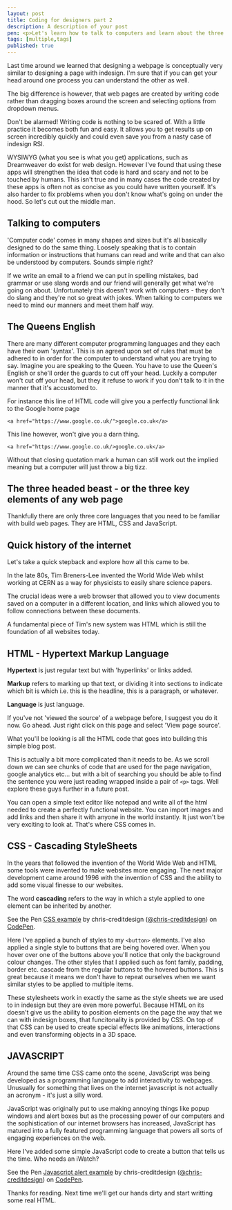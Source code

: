 ```yaml
---
layout: post
title: Coding for designers part 2
description: A description of your post
pen: <p>Let's learn how to talk to computers and learn about the three headed beast that runs the internet.</p>
tags: [multiple,tags]
published: true
---
```


Last time around we learned that designing a webpage is conceptually very similar to designing a page with indesign. I'm sure that if you can get your head around one process you can understand the other as well.

The big difference is however, that web pages are created by writing code rather than dragging boxes around the screen and selecting options from dropdown menus. 

Don't be alarmed! Writing code is nothing to be scared of. With a little practice it becomes both fun and easy. It allows you to get results up on screen incredibly quickly and could even save you from a nasty case of indesign RSI.

WYSIWYG (what you see is what you get) applications, such as Dreamweaver do exist for web design. However I've found that using these apps will strengthen the idea that code is hard and scary and not to be touched by humans. This isn't true and in many cases the code created by these apps is often not as concise as you could have written yourself. It's also harder to fix problems when you don't know what's going on under the hood. So let's cut out the middle man.

## Talking to computers

'Computer code' comes in many shapes and sizes but it's all basically designed to do the same thing. Loosely speaking that is to contain information or instructions that humans can read and write and that can also be understood by computers. Sounds simple right?

If we write an email to a friend we can put in spelling mistakes, bad grammar or use slang words and our friend will generally get what we're going on about. Unfortunately this doesn't work with computers - they don't do slang and they're not so great with jokes. When talking to computers we need to mind our manners and meet them half way.

## The Queens English

There are many different computer programming languages and they each have their own 'syntax'. This is an agreed upon set of rules that must be adhered to in order for the computer to understand what you are trying to say. Imagine you are speaking to the Queen. You have to use the Queen's English or she'll order the guards to cut off your head. Luckily a computer won't cut off your head, but they it refuse to work if you don't talk to it in the manner that it's accustomed to.

For instance this line of HTML code will give you a perfectly functional link to the Google home page

	<a href="https://www.google.co.uk/">google.co.uk</a>

This line however, won't give you a darn thing.

	<a href="https://www.google.co.uk/>google.co.uk</a>

Without that closing quotation mark a human can still work out the implied meaning but a computer will just throw a big tizz.

## The three headed beast - or the three key elements of any web page

Thankfully there are only three core languages that you need to be familiar with build web pages. They are HTML, CSS and JavaScript.

## Quick history of the internet

Let's take a quick stepback and explore how all this came to be.

In the late 80s, Tim Breners-Lee invented the World Wide Web whilst working at CERN as a way for physicists to easily share science papers.

The crucial ideas were a web browser that allowed you to view documents saved on a computer in a different location, and links which allowed you to follow connections between these documents.

A fundamental piece of Tim's new system was HTML which is still the foundation of all websites today.

## HTML - Hypertext Markup Language

<strong>Hypertext</strong> is just regular text but with 'hyperlinks' or links added. 

<strong>Markup</strong> refers to marking up that text, or dividing it into sections to indicate which bit is which i.e. this is the headline, this is a paragraph, or whatever.

<strong>Language</strong> is just language.

If you've not 'viewed the source' of a webpage before, I suggest you do it now. Go ahead. Just right click on this page and select 'View page source'.

What you'll be looking is all the HTML code that goes into building this simple blog post.

This is actually a bit more complicated than it needs to be. As we scroll down we can see chunks of code that are used for the page navigation, google analytics etc... but with a bit of searching you should be able to find the sentence you were just reading wrapped inside a pair of `<p>` tags. Well explore these guys further in a future post. 

You can open a simple text editor like notepad and write all of the html needed to create a perfectly functional website. You can import images and add links and then share it with anyone in the world instantly. It just won't be very exciting to look at. That's where CSS comes in.

## CSS - Cascading StyleSheets

In the years that followed the invention of the World Wide Web and HTML some tools were invented to make websites more engaging. The next major development came around 1996 with the invention of CSS and the ability to add some visual finesse to our websites. 

The word <strong>cascading</strong> refers to the way in which a style applied to one element can be inherited by another.

<p data-height="268" data-theme-id="4772" data-slug-hash="71b53a8337ad2adeae45b95f1eee67f1" data-default-tab="result" class='codepen'>See the Pen <a href='http://codepen.io/chris-creditdesign/pen/71b53a8337ad2adeae45b95f1eee67f1/'>CSS example</a> by chris-creditdesign (<a href='http://codepen.io/chris-creditdesign'>@chris-creditdesign</a>) on <a href='http://codepen.io'>CodePen</a>.</p>

Here I've applied a bunch of styles to my `<button>` elements. I've also applied a single style to buttons that are being hovered over. When you hover over one of the buttons above you'll notice that only the background colour changes. The other styles that I applied such as font family, padding, border etc. cascade from the regular buttons to the hovered buttons. This is great because it means we don't have to repeat ourselves when we want similar styles to be applied to multiple items.

These stylesheets work in exactly the same as the style sheets we are used to in indesign but they are even more powerful. Because HTML on its doesn't give us the ability to position elements on the page the way that we can with indesign boxes, that funcitonality is provided by CSS. On top of that CSS can be used to create special effects like animations, interactions and even transforming objects in a 3D space.

## JAVASCRIPT

Around the same time CSS came onto the scene, JavaScript was being developed as a programming language to add interactivity to webpages. Unusually for something that lives on the internet javascript is not actually an acronym - it's just a silly word. 

JavaScript was originally put to use making annoying things like popup windows and alert boxes but as the processing power of our computers and the sophistication of our internet browsers has increased, JavaScript has matured into a fully featured programming language that powers all sorts of engaging experiences on the web.

Here I've added some simple JavaScript code to create a button that tells us the time. Who needs an iWatch?

<p data-height="268" data-theme-id="4772" data-slug-hash="8085e55da5f83e78e9ebadc24a62c6c1" data-default-tab="result" class='codepen'>See the Pen <a href='http://codepen.io/chris-creditdesign/pen/8085e55da5f83e78e9ebadc24a62c6c1/'>Javascript alert example</a> by chris-creditdesign (<a href='http://codepen.io/chris-creditdesign'>@chris-creditdesign</a>) on <a href='http://codepen.io'>CodePen</a>.</p>

Thanks for reading. Next time we'll get our hands dirty and start writting some real HTML.


















